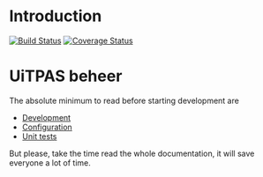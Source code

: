 # Introduction

[![Build Status](https://travis-ci.org/cultuurnet/uitpas-beheer-angular.svg?branch=master)](https://travis-ci.org/cultuurnet/uitpas-beheer-angular) [![Coverage Status](https://coveralls.io/repos/cultuurnet/uitpas-beheer-angular/badge.svg)](https://coveralls.io/r/cultuurnet/uitpas-beheer-angular)

# UiTPAS beheer
 The absolute minimum to read before starting development are
 
 * [Development](development/development.md)
 * [Configuration](development/configuration.md)
 * [Unit tests](development/unit_tests.md)

But please, take the time read the whole documentation, it will save everyone a lot of time.
